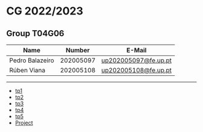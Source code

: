 # CG 2022/2023

## Group T04G06
| Name             | Number    | E-Mail             |
| ---------------- | --------- | ------------------ |
| Pedro Balazeiro  | 202005097 | up202005097@fe.up.pt                |
| Rúben Viana      | 202005108 | up202005108@fe.up.pt                |

----

  - [tp1](tp1/README.md)
  - [tp2](tp2/README.md)
  - [tp3](tp3/README.md)
  - [tp4](tp4/README.md)
  - [tp5](tp5/README.md)
  - [Project](proj/README.md)
